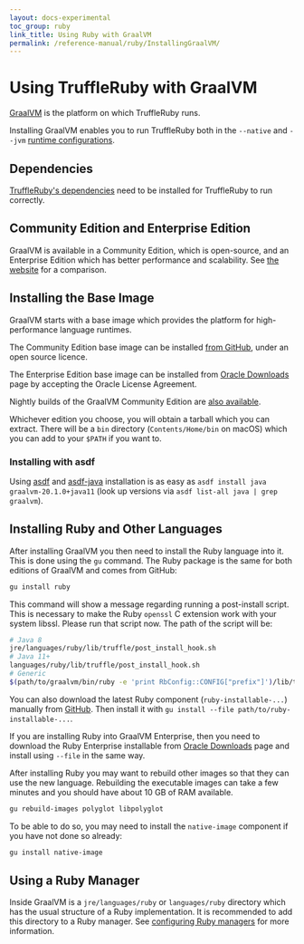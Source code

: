 ```yaml
---
layout: docs-experimental
toc_group: ruby
link_title: Using Ruby with GraalVM
permalink: /reference-manual/ruby/InstallingGraalVM/
---
```

# Using TruffleRuby with GraalVM

[GraalVM](http://graalvm.org/) is the platform on which TruffleRuby runs.

Installing GraalVM enables you to run TruffleRuby both in the `--native` and `--jvm` [runtime configurations](../#truffleruby-runtime-configurations).

## Dependencies

[TruffleRuby's dependencies](../#dependencies) need to be installed for TruffleRuby to run correctly.

## Community Edition and Enterprise Edition

GraalVM is available in a Community Edition, which is open-source, and an Enterprise Edition which has better performance and scalability.
See [the website](https://www.graalvm.org/downloads) for a comparison.

## Installing the Base Image

GraalVM starts with a base image which provides the platform for high-performance language runtimes.

The Community Edition base image can be installed [from GitHub](https://www.graalvm.org/downloads), under an open source licence.

The Enterprise Edition base image can be installed from [Oracle Downloads](https://www.oracle.com/downloads/graalvm-downloads.html) page by accepting the Oracle License Agreement.

Nightly builds of the GraalVM Community Edition are [also available](https://github.com/graalvm/graalvm-ce-dev-builds/releases).

Whichever edition you choose, you will obtain a tarball which you can extract.
There will be a `bin` directory (`Contents/Home/bin` on macOS) which you can add to your `$PATH` if you want to.

### Installing with asdf

Using [asdf](https://github.com/asdf-vm/asdf) and [asdf-java](https://github.com/halcyon/asdf-java) installation is as easy as
`asdf install java graalvm-20.1.0+java11` (look up versions via `asdf list-all java | grep graalvm`).

## Installing Ruby and Other Languages

After installing GraalVM you then need to install the Ruby language into it.
This is done using the `gu` command.
The Ruby package is the same for both editions of GraalVM and comes from GitHub:
```bash
gu install ruby
```

This command will show a message regarding running a post-install script.
This is necessary to make the Ruby `openssl` C extension work with your system libssl.
Please run that script now.
The path of the script will be:
```bash
# Java 8
jre/languages/ruby/lib/truffle/post_install_hook.sh
# Java 11+
languages/ruby/lib/truffle/post_install_hook.sh
# Generic
$(path/to/graalvm/bin/ruby -e 'print RbConfig::CONFIG["prefix"]')/lib/truffle/post_install_hook.sh
```

You can also download the latest Ruby component (`ruby-installable-...`) manually from [GitHub](https://github.com/oracle/truffleruby/releases/latest).
Then install it with `gu install --file path/to/ruby-installable-...`.

If you are installing Ruby into GraalVM Enterprise, then you need to download the Ruby
Enterprise installable from [Oracle Downloads](https://www.oracle.com/downloads/graalvm-downloads.html) page and install using `--file` in the same way.

After installing Ruby you may want to rebuild other images so that they can use the new language.
Rebuilding the executable images can take a few minutes and you should have about 10 GB of RAM available.
```bash
gu rebuild-images polyglot libpolyglot
```

To be able to do so, you may need to install the `native-image` component if you have not done so already:
```bash
gu install native-image
```

## Using a Ruby Manager

Inside GraalVM is a `jre/languages/ruby` or `languages/ruby` directory which has the usual structure of a Ruby implementation. It is recommended to add this directory to a Ruby manager.
See [configuring Ruby managers](ruby-managers.md) for more information.
